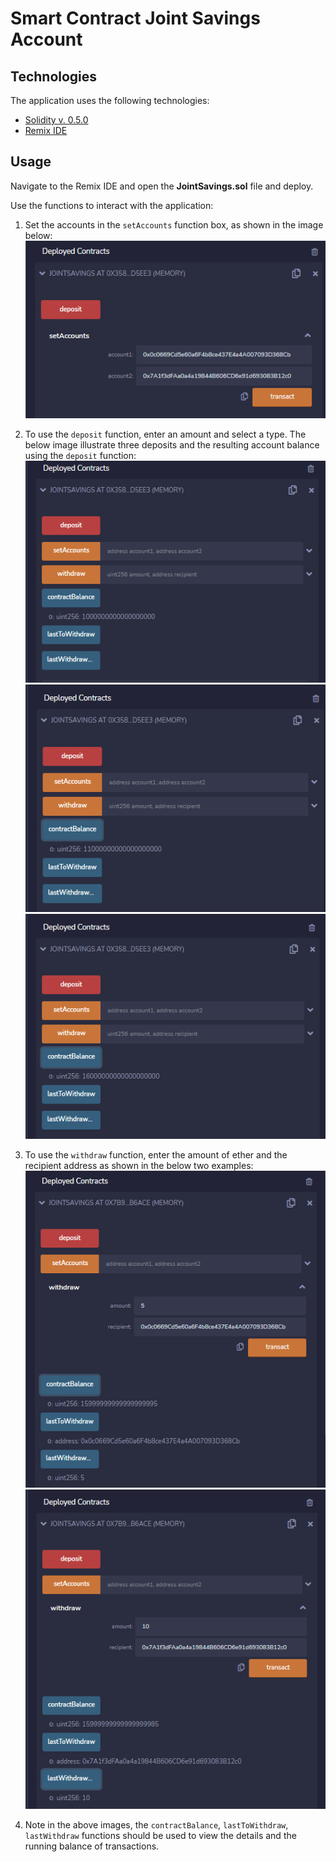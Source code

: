# Smart Contract Joint Savings Account

###

## Technologies

The application uses the following technologies:

- [Solidity v. 0.5.0](https://docs.soliditylang.org/en/v0.5.0/)
- [Remix IDE](https://remix.ethereum.org/)

## Usage

Navigate to the Remix IDE and open the **JointSavings.sol** file and deploy.

Use the functions to interact with the application:
1) Set the accounts in the `setAccounts` function box, as shown in the image below:
![Set Accounts](Execution_Results/setAccounts.PNG)

2) To use the `deposit` function, enter an amount and select a type. The below image illustrate three deposits and the resulting account balance using the `deposit` function:
![Deposit 1 Ether](Execution_Results/txn1.PNG)
![Deposit 10 Ether](Execution_Results/txn2.PNG)
![Deposit 5 Ether](Execution_Results/txn3.PNG)

3) To use the `withdraw` function, enter the amount of ether and the recipient address as shown in the below two examples:
![Withdraw 5 Ether](Execution_Results/wd1.PNG)
![Withdraw 10 Ether](Execution_Results/wd2.PNG)

4) Note in the above images, the `contractBalance`, `lastToWithdraw`, `lastWithdraw` functions should be used to view the details and the running balance of transactions.


